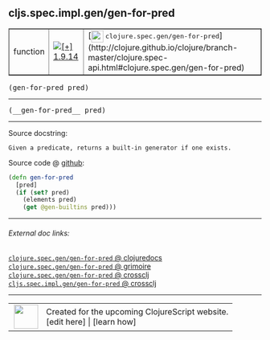 ## cljs.spec.impl.gen/gen-for-pred



 <table border="1">
<tr>
<td>function</td>
<td><a href="https://github.com/cljsinfo/cljs-api-docs/tree/1.9.14"><img valign="middle" alt="[+] 1.9.14" title="Added in 1.9.14" src="https://img.shields.io/badge/+-1.9.14-lightgrey.svg"></a> </td>
<td>
[<img height="24px" valign="middle" src="http://i.imgur.com/1GjPKvB.png"> <samp>clojure.spec.gen/gen-for-pred</samp>](http://clojure.github.io/clojure/branch-master/clojure.spec-api.html#clojure.spec.gen/gen-for-pred)
</td>
</tr>
</table>

<samp>(gen-for-pred pred)</samp><br>

---

 <samp>
(__gen-for-pred__ pred)<br>
</samp>

---





Source docstring:

```
Given a predicate, returns a built-in generator if one exists.
```


Source code @ [github]():

```clj
(defn gen-for-pred
  [pred]
  (if (set? pred)
    (elements pred)
    (get @gen-builtins pred)))
```

<!--
Repo - tag - source tree - lines:

 <pre>

</pre>

-->

---



###### External doc links:

[`clojure.spec.gen/gen-for-pred` @ clojuredocs](http://clojuredocs.org/clojure.spec.gen/gen-for-pred)<br>
[`clojure.spec.gen/gen-for-pred` @ grimoire](http://conj.io/store/v1/org.clojure/clojure/1.7.0-beta3/clj/clojure.spec.gen/gen-for-pred/)<br>
[`clojure.spec.gen/gen-for-pred` @ crossclj](http://crossclj.info/fun/clojure.spec.gen/gen-for-pred.html)<br>
[`cljs.spec.impl.gen/gen-for-pred` @ crossclj](http://crossclj.info/fun/cljs.spec.impl.gen.cljs/gen-for-pred.html)<br>

---

 <table>
<tr><td>
<img valign="middle" align="right" width="48px" src="http://i.imgur.com/Hi20huC.png">
</td><td>
Created for the upcoming ClojureScript website.<br>
[edit here] | [learn how]
</td></tr></table>

[edit here]:https://github.com/cljsinfo/cljs-api-docs/blob/master/cljsdoc/cljs.spec.impl.gen/gen-for-pred.cljsdoc
[learn how]:https://github.com/cljsinfo/cljs-api-docs/wiki/cljsdoc-files

<!--

This information was too distracting to show to readers, but I'll leave it
commented here since it is helpful to:

- pretty-print the data used to generate this document
- and show how to retrieve that data



The API data for this symbol:

```clj
{:ns "cljs.spec.impl.gen",
 :name "gen-for-pred",
 :signature ["[pred]"],
 :name-encode "gen-for-pred",
 :history [["+" "1.9.14"]],
 :type "function",
 :clj-equiv {:full-name "clojure.spec.gen/gen-for-pred",
             :url "http://clojure.github.io/clojure/branch-master/clojure.spec-api.html#clojure.spec.gen/gen-for-pred"},
 :full-name-encode "cljs.spec.impl.gen/gen-for-pred",
 :source {:code "(defn gen-for-pred\n  [pred]\n  (if (set? pred)\n    (elements pred)\n    (get @gen-builtins pred)))",
          :title "Source code",
          :repo "clojurescript",
          :tag "r1.9.36",
          :filename "src/main/cljs/cljs/spec/impl/gen.cljs",
          :lines [114 119],
          :url "https://github.com/clojure/clojurescript/blob/r1.9.36/src/main/cljs/cljs/spec/impl/gen.cljs#L114-L119"},
 :usage ["(gen-for-pred pred)"],
 :full-name "cljs.spec.impl.gen/gen-for-pred",
 :docstring "Given a predicate, returns a built-in generator if one exists.",
 :cljsdoc-url "https://github.com/cljsinfo/cljs-api-docs/blob/master/cljsdoc/cljs.spec.impl.gen/gen-for-pred.cljsdoc"}

```

Retrieve the API data for this symbol:

```clj
;; from Clojure REPL
(require '[clojure.edn :as edn])
(-> (slurp "https://raw.githubusercontent.com/cljsinfo/cljs-api-docs/catalog/cljs-api.edn")
    (edn/read-string)
    (get-in [:symbols "cljs.spec.impl.gen/gen-for-pred"]))
```

-->

